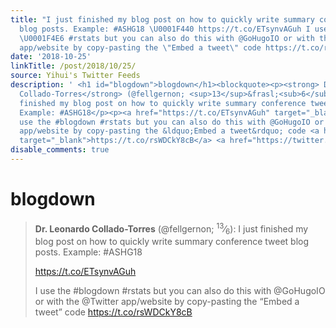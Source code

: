 ```yaml
---
title: "I just finished my blog post on how to quickly write summary conference tweet
  blog posts. Example: #ASHG18 \U0001F440 https://t.co/ETsynvAGuh I use the #blogdown
  \U0001F4E6 #rstats but you can also do this with @GoHugoIO or with the @Twitter
  app/website by copy-pasting the \"Embed a tweet\" code https://t.co/rsWDCkY8cB"
date: '2018-10-25'
linkTitle: /post/2018/10/25/
source: Yihui's Twitter Feeds
description: ' <h1 id="blogdown">blogdown</h1><blockquote><p><strong> Dr. Leonardo
  Collado-Torres</strong> (@fellgernon; <sup>13</sup>&frasl;<sub>6</sub>): I just
  finished my blog post on how to quickly write summary conference tweet blog posts.
  Example: #ASHG18</p><p><a href="https://t.co/ETsynvAGuh" target="_blank">https://t.co/ETsynvAGuh</a></p><p>I
  use the #blogdown #rstats but you can also do this with @GoHugoIO or with the @Twitter
  app/website by copy-pasting the &ldquo;Embed a tweet&rdquo; code <a href="https://t.co/rsWDCkY8cB"
  target="_blank">https://t.co/rsWDCkY8cB</a> <a href="https://twitter.com/ ...'
disable_comments: true
---
```

 <h1 id="blogdown">blogdown</h1><blockquote><p><strong> Dr. Leonardo Collado-Torres</strong> (@fellgernon; <sup>13</sup>&frasl;<sub>6</sub>): I just finished my blog post on how to quickly write summary conference tweet blog posts. Example: #ASHG18</p><p><a href="https://t.co/ETsynvAGuh" target="_blank">https://t.co/ETsynvAGuh</a></p><p>I use the #blogdown #rstats but you can also do this with @GoHugoIO or with the @Twitter app/website by copy-pasting the &ldquo;Embed a tweet&rdquo; code <a href="https://t.co/rsWDCkY8cB" target="_blank">https://t.co/rsWDCkY8cB</a> <a href="https://twitter.com/ ...